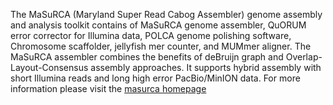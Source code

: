 The MaSuRCA (Maryland Super Read Cabog Assembler) genome assembly and analysis toolkit contains of MaSuRCA genome assembler, QuORUM error corrector for Illumina data, POLCA genome polishing software, Chromosome scaffolder, jellyfish mer counter, and MUMmer aligner. The MaSuRCA assembler combines the benefits of deBruijn graph and Overlap-Layout-Consensus assembly approaches. It supports hybrid assembly with short Illumina reads and long high error PacBio/MinION data.
For more information please visit the [masurca homepage](https://github.com/alekseyzimin/masurca)
